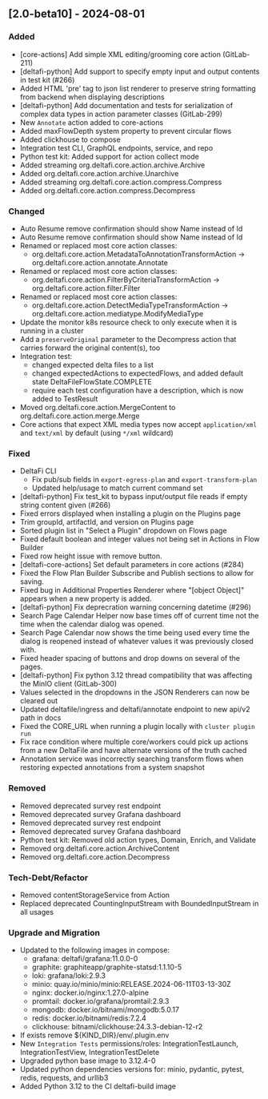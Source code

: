 ## [2.0-beta10] - 2024-08-01

### Added
- [core-actions] Add simple XML editing/grooming core action (GitLab-211)
- [deltafi-python] Add support to specify empty input and output contents in test kit (#266)
- Added HTML 'pre' tag to json list renderer to preserve string formatting from backend when displaying descriptions 
- [deltafi-python] Add documentation and tests for serialization of complex data types in action parameter classes (GitLab-299)
- New `Annotate` action added to core-actions
- Added maxFlowDepth system property to prevent circular flows
- Added clickhouse to compose
- Integration test CLI, GraphQL endpoints, service, and repo
- Python test kit: Added support for action collect mode
- Added streaming org.deltafi.core.action.archive.Archive
- Added org.deltafi.core.action.archive.Unarchive
- Added streaming org.deltafi.core.action.compress.Compress
- Added org.deltafi.core.action.compress.Decompress

### Changed
- Auto Resume remove confirmation should show Name instead of Id 
- Auto Resume remove confirmation should show Name instead of Id 
- Renamed or replaced most core action classes:
    - org.deltafi.core.action.MetadataToAnnotationTransformAction -> org.deltafi.core.action.annotate.Annotate
- Renamed or replaced most core action classes:
    - org.deltafi.core.action.FilterByCriteriaTransformAction -> org.deltafi.core.action.filter.Filter
- Renamed or replaced most core action classes:
    - org.deltafi.core.action.DetectMediaTypeTransformAction -> org.deltafi.core.action.mediatype.ModifyMediaType
- Update the monitor k8s resource check to only execute when it is running in a cluster
- Add a `preserveOriginal` parameter to the Decompress action that carries forward the original content(s), too
- Integration test:
  - changed expected delta files to a list
  - changed expectedActions to expectedFlows, and added default state DeltaFileFlowState.COMPLETE
  - require each test configuration have a description, which is now added to TestResult
- Moved org.deltafi.core.action.MergeContent to org.deltafi.core.action.merge.Merge
- Core actions that expect XML media types now accept `application/xml` and `text/xml` by default (using `*/xml` wildcard)

### Fixed
- DeltaFi CLI
  - Fix pub/sub fields in `export-egress-plan` and `export-transform-plan`
  - Updated help/usage to match current command set
- [deltafi-python] Fix test_kit to bypass input/output file reads if empty string content given (#266)
- Fixed errors displayed when installing a plugin on the Plugins page
- Trim groupId, artifactId, and version on Plugins page
- Sorted plugin list in "Select a Plugin" dropdown on Flows page
- Fixed default boolean and integer values not being set in Actions in Flow Builder 
- Fixed row height issue with remove button. 
- [deltafi-core-actions] Set default parameters in core actions (#284)
- Fixed the Flow Plan Builder Subscribe and Publish sections to allow for saving. 
- Fixed bug in Additional Properties Renderer where "[object Object]" appears when a new property is added. 
- [deltafi-python] Fix deprecration warning concerning datetime (#296)
- Search Page Calendar Helper now base times off of current time not the time when the calendar dialog was opened.
- Search Page Calendar now shows the time being used every time the dialog is reopened instead of whatever values it was previously closed with.
- Fixed header spacing of buttons and drop downs on several of the pages.
- [deltafi-python] Fix python 3.12 thread compatibility that was affecting the MinIO client (GitLab-300)
- Values selected in the dropdowns in the JSON Renderers can now be cleared out
- Updated deltafile/ingress and deltafi/annotate endpoint to new api/v2 path in docs
- Fixed the CORE_URL when running a plugin locally with `cluster plugin run`
- Fix race condition where multiple core/workers could pick up actions from a new DeltaFile and have alternate versions of the truth cached
- Annotation service was incorrectly searching transform flows when restoring expected annotations from a system snapshot

### Removed
- Removed deprecated survey rest endpoint
- Removed deprecated survey Grafana dashboard
- Removed deprecated survey rest endpoint
- Removed deprecated survey Grafana dashboard
- Python test kit: Removed old action types, Domain, Enrich, and Validate
- Removed org.deltafi.core.action.ArchiveContent
- Removed org.deltafi.core.action.Decompress

### Tech-Debt/Refactor
- Removed contentStorageService from Action
- Replaced deprecated CountingInputStream with BoundedInputStream in all usages

### Upgrade and Migration
- Updated to the following images in compose:
    - grafana: deltafi/grafana:11.0.0-0
    - graphite: graphiteapp/graphite-statsd:1.1.10-5
    - loki: grafana/loki:2.9.3
    - minio: quay.io/minio/minio:RELEASE.2024-06-11T03-13-30Z
    - nginx: docker.io/nginx:1.27.0-alpine
    - promtail: docker.io/grafana/promtail:2.9.3
    - mongodb: docker.io/bitnami/mongodb:5.0.17
    - redis: docker.io/bitnami/redis:7.2.4 
    - clickhouse: bitnami/clickhouse:24.3.3-debian-12-r2
- If exists remove ${KIND_DIR}/env/.plugin.env
- New `Integration Tests` permissions/roles: IntegrationTestLaunch, IntegrationTestView, IntegrationTestDelete
- Upgraded python base image to 3.12.4-0
- Updated python dependencies versions for: minio, pydantic, pytest, redis, requests, and urllib3
- Added Python 3.12 to the CI deltafi-build image

